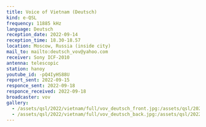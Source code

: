 ```yaml
---
title: Voice of Vietnam (Deutsch)
kind: e-QSL
frequency: 11885 kHz
language: Deutsch
reception_date: 2022-09-14
reception_time: 18.30-18.57
location: Moscow, Russia (inside city)
mail_to: mailto:deutsch_vov@yahoo.com
receiver: Sony ICF-2010
antenna: telescopic
station: hanoy
youtube_id: -pQ4IyHS88U 
report_sent: 2022-09-15
responce_sent: 2022-09-18
responce_received: 2022-09-18
broadcaster: vov
gallery:
  - /assets/qsl/2022/vietnam/full/vov_deutsch_front.jpg:/assets/qsl/2022/vietnam/small/vov_deutsch_front.jpg
  - /assets/qsl/2022/vietnam/full/vov_deutsch_back.jpg:/assets/qsl/2022/vietnam/small/vov_deutsch_back.jpg
---
```


